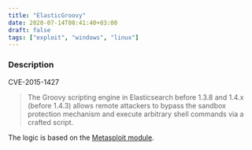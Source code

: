 ```yaml
---
title: "ElasticGroovy"
date: 2020-07-14T08:41:40+03:00
draft: false
tags: ["exploit", "windows", "linux"]
---
```

### Description

CVE-2015-1427

> The Groovy scripting engine in Elasticsearch before 1.3.8 and 1.4.x (before 1.4.3) allows remote attackers to bypass the sandbox protection mechanism and execute arbitrary shell commands via a crafted script.

The logic is based on the [Metasploit module](https://github.com/rapid7/metasploit-framework/blob/12198a088132f047e0a86724bc5ebba92a73ac66/modules/exploits/multi/elasticsearch/search_groovy_script.rb).
